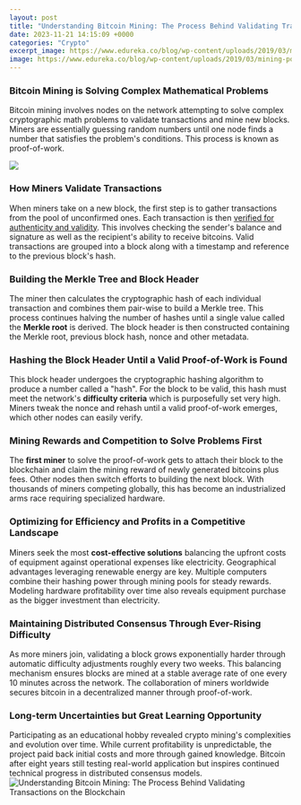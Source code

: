 ```yaml
---
layout: post
title: "Understanding Bitcoin Mining: The Process Behind Validating Transactions on the Blockchain"
date: 2023-11-21 14:15:09 +0000
categories: "Crypto"
excerpt_image: https://www.edureka.co/blog/wp-content/uploads/2019/03/mining-pool-blockchain-mining-edureka.png
image: https://www.edureka.co/blog/wp-content/uploads/2019/03/mining-pool-blockchain-mining-edureka.png
---
```


### Bitcoin Mining is Solving Complex Mathematical Problems
Bitcoin mining involves nodes on the network attempting to solve complex cryptographic math problems to validate transactions and mine new blocks. Miners are essentially guessing random numbers until one node finds a number that satisfies the problem's conditions. This process is known as proof-of-work.

![](https://research-assets.cbinsights.com/2020/08/18154157/112117-Blockchain-Explainer-V05-655x1024.png)
### How Miners Validate Transactions
When miners take on a new block, the first step is to gather transactions from the pool of unconfirmed ones. Each transaction is then [verified for authenticity and validity](https://store.fi.io.vn/collection/alcock). This involves checking the sender's balance and signature as well as the recipient's ability to receive bitcoins. Valid transactions are grouped into a block along with a timestamp and reference to the previous block's hash. 
### Building the Merkle Tree and Block Header
The miner then calculates the cryptographic hash of each individual transaction and combines them pair-wise to build a Merkle tree. This process continues halving the number of hashes until a single value called the **Merkle root** is derived. The block header is then constructed containing the Merkle root, previous block hash, nonce and other metadata.
### Hashing the Block Header Until a Valid Proof-of-Work is Found 
This block header undergoes the cryptographic hashing algorithm to produce a number called a "hash". For the block to be valid, this hash must meet the network's **difficulty criteria** which is purposefully set very high. Miners tweak the nonce and rehash until a valid proof-of-work emerges, which other nodes can easily verify.
### Mining Rewards and Competition to Solve Problems First
The **first miner** to solve the proof-of-work gets to attach their block to the blockchain and claim the mining reward of newly generated bitcoins plus fees. Other nodes then switch efforts to building the next block. With thousands of miners competing globally, this has become an industrialized arms race requiring specialized hardware.
### Optimizing for Efficiency and Profits in a Competitive Landscape
Miners seek the most **cost-effective solutions** balancing the upfront costs of equipment against operational expenses like electricity. Geographical advantages leveraging renewable energy are key. Multiple computers combine their hashing power through mining pools for steady rewards. Modeling hardware profitability over time also reveals equipment purchase as the bigger investment than electricity.
### Maintaining Distributed Consensus Through Ever-Rising Difficulty 
As more miners join, validating a block grows exponentially harder through automatic difficulty adjustments roughly every two weeks. This balancing mechanism ensures blocks are mined at a stable average rate of one every 10 minutes across the network. The collaboration of miners worldwide secures bitcoin in a decentralized manner through proof-of-work.
### Long-term Uncertainties but Great Learning Opportunity
Participating as an educational hobby revealed crypto mining's complexities and evolution over time. While current profitability is unpredictable, the project paid back initial costs and more through gained knowledge. Bitcoin after eight years still testing real-world application but inspires continued technical progress in distributed consensus models.
![Understanding Bitcoin Mining: The Process Behind Validating Transactions on the Blockchain](https://www.edureka.co/blog/wp-content/uploads/2019/03/mining-pool-blockchain-mining-edureka.png)